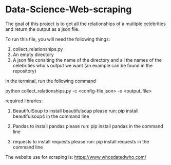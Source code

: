 # Data-Science-Web-scraping

The goal of this project is to get all the relationships of a multiple celebrities and return the output as a json file. 

To run this file, you will need the following things:
1. collect_relationships.py
2. An empty directory
3. A json file consiting the name of the directory and all the names of the celebrities who's output we want (an example can be found in the repository)


in the terminal, run the following command

python collect_relationships.py -c <config-file.json> -o <output_file>

required libraries:
1. BeautifulSoup
    to install beautifulsoup please run: pip install beautifulsoup4 in the command line
    
2. Pandas
    to install pandas please run: pip install pandas in the command line
    
3. requests
    to install requests please run: pip install requests in the command line
    
 
 The website use for scraping is: https://www.whosdatedwho.com/
        
